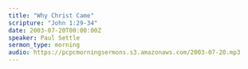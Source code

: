 ```yaml
---
title: "Why Christ Came"
scripture: "John 1:29-34"
date: 2003-07-20T00:00:00Z
speaker: Paul Settle
sermon_type: morning
audio: https://pcpcmorningsermons.s3.amazonaws.com/2003-07-20.mp3 
---
```



